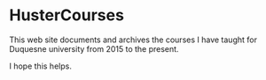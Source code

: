 # HusterCourses
This web site documents and archives the courses I have taught for 
Duquesne university from 2015 to the present.

I hope this helps.
